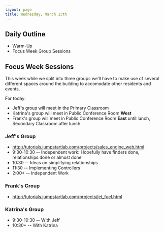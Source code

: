 ```yaml
---
layout: page
title: Wednesday, March 13th
---
```


## Daily Outline

* Warm-Up
* Focus Week Group Sessions

## Focus Week Sessions

This week while we split into three groups we'll have to make use of several different spaces around the building to accomodate other residents and events.

For today:

* Jeff's group will meet in the Primary Classroom
* Katrina's group will meet in Public Conference Room **West**
* Frank's group will meet in Public Conference Room **East** until lunch, Secondary Classroom after lunch

### Jeff's Group

* http://tutorials.jumpstartlab.com/projects/sales_engine_web.html
* 9:30-10:30 -- Independent work: Hopefully have finders done, relationships done or almost done
* 10:30 -- Ideas on simplifying relationships
* 11:30 -- Implementing Controllers
* 2:00+ -- Independent Work

### Frank's Group

* http://tutorials.jumpstartlab.com/projects/jet_fuel.html

### Katrina's Group

* 9:30-10:30 -- With Jeff
* 10:30+ -- With Katrina
